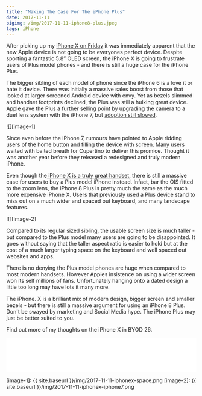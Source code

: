 ```yaml
---
title: "Making The Case For The iPhone Plus"
date: 2017-11-11
bigimg: /img/2017-11-11-iphone8-plus.jpeg
tags: iPhone
---
```

After picking up my [iPhone X on Friday][1] it was immediately apparent that the new Apple device is not going to be everyones perfect device. Despite sporting a fantastic 5.8” OLED screen, the iPhone X is going to frustrate users of Plus model phones - and there is still a huge case for the iPhone Plus.

The bigger sibling of each model of phone since the iPhone 6 is a love it or hate it device. There was initially a massive sales boost from those that looked at larger screened Android device with envy. Yet as bezels slimmed and handset footprints declined, the Plus was still a hulking great device. Apple gave the Plus a further selling point by upgrading the camera to a duel lens system with the iPhone 7, but [adoption still slowed][2].

![][image-1]

Since even before the iPhone 7, rumours have pointed to Apple ridding users of the home button and filling the device with screen. Many users waited with baited breath for Cupertino to deliver this promice. Thought it was another year before they released a redesigned and truly modern iPhone.

Even though the[ iPhone X is a truly great handset][3], there is still a massive case for users to buy a Plus model iPhone instead. Infact, bar the OIS fitted to the zoom lens, the iPhone 8 Plus is pretty much the same as the much more expensive iPhone X. Users that previously used a Plus device stand to miss out on a much wider and spaced out keyboard, and many landscape features.

![][image-2]

Compared to its regular sized sibling, the usable screen size is much taller - but compared to the Plus model many users are going to be disappointed. It goes without saying that the taller aspect ratio is easier to hold but at the cost of a much larger typing space on the keyboard and well spaced out websites and apps.

There is no denying the Plus model phones are huge when compared to most modern handsets. However Apples insistence on using a wider screen won its self millions of fans. Unfortunately hanging onto a dated design a little too long may have lots it many more.

The iPhone. X is a brilliant mix of modern design, bigger screen and smaller bezels - but there is still a massive argument for using an iPhone 8 Plus. Don't be swayed by marketing and Social Media hype. The iPhone Plus may just be better suited to you.

Find out more of my thoughts on the iPhone X in BYOD 26.
<iframe style="border: none" src="//html5-player.libsyn.com/embed/episode/id/5919278/height/90/theme/custom/autoplay/no/autonext/no/thumbnail/yes/preload/no/no_addthis/no/direction/backward/render-playlist/no/custom-color/ffffff/" height="90" width="100%" scrolling="no"  allowfullscreen webkitallowfullscreen mozallowfullscreen oallowfullscreen msallowfullscreen></iframe>

[1]:	https://www.gr36.com/post/2017-11-06-apples-service-advantage/
[2]:	http://files.constantcontact.com/150f9af2201/d3a5d839-b89e-4610-b8a9-c684229ced47.pdf
[3]:	https://www.gr36.com/post/2017-11-08-iphonex-impressions/

[image-1]:	{{ site.baseurl }}/img/2017-11-11-iphonex-space.png
[image-2]:	{{ site.baseurl }}/img/2017-11-11-iphonex-iphone7.png
